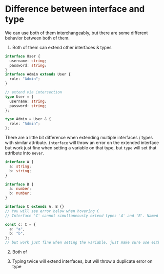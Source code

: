 # Difference between interface and type

We can use both of them interchangeably, but there are some different behavior between both of them.

1. Both of them can extend other interfaces & types

```typescript
interface User {
  username: string;
  password: string;
}
interface Admin extends User {
  role: "Admin";
}

// extend via intersection
type User = {
  username: string;
  password: string;
};

type Admin = User & {
  role: "Admin";
};
```

There are a little bit difference when extending multiple interfaces / types with similar attribute. `interface` will throw an error on the extended interface but work just fine when setting a variable on that type, but `type` will set that attribute into `never`.

```typescript
interface A {
  a: string;
  b: string;
}

interface B {
  a: number;
  b: number;
}

interface C extends A, B {}
// You will see error below when hovering C
// Interface 'C' cannot simultaneously extend types 'A' and 'B'. Named property 'a' of types 'A' and 'B' are not identical.

const c: C = {
  a: "a",
  b: "b",
};
// but work just fine when seting the variable, just make sure use either shape A or B, can't be the mixture of both of them.
```

2. Both of

3. Typing twice will extend interfaces, but will throw a duplicate error on type
